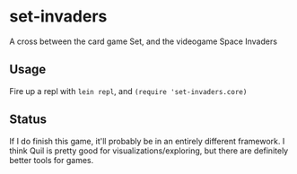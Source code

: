 # set-invaders

A cross between the card game Set, and the videogame Space Invaders

## Usage

Fire up a repl with `lein repl`, and `(require 'set-invaders.core)`

## Status

If I do finish this game, it'll probably be in an entirely different framework. I think Quil is pretty good for visualizations/exploring, but there are definitely better tools for games.
